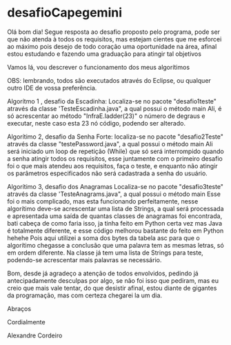 # desafioCapegemini
Olá bom dia!
Segue resposta ao desafio proposto pelo programa, pode ser que não atenda à todos os requisitos, mas estejam cientes que me esforcei ao máximo
pois desejo de todo coração uma oportunidade na área, afinal estou estudando e fazendo uma graduação para atingir tal objetivos

Vamos lá, vou descrever o funcionamento dos meus algorítimos

OBS: lembrando, todos são executados através do Eclipse, ou qualquer outro IDE de vossa preferência.

Algorítmo 1 , desafio da Escadinha:
Localiza-se no pacote "desafio1teste" através da classe 'TesteEscadinha.java", a qual possui o método main
Ali, é só acrescentar ao método "InfraE.ladder(23)" o número de degraus e executar, neste caso esta 23 nó código, podendo ser alterado.


Algorítimo 2, desafio da Senha Forte:
localiza-se no pacote "desafio2Teste" através da classe "testePassword.java", a qual possui o método main
Ali será iniciado um loop de repetição (While) que só será interrompido quando a senha atingir todos os requisitos, esse juntamente com o primeiro desafio foi
o que mais atendeu aos requisitos, faça o teste, e enquanto não atingir os parâmetros especificados não será cadastrada a senha do usuário.

Algorítimo 3, desafio dos Anagramas
Localiza-se no pacote "desafio3teste" através da classe 'TesteAnagrams.java", a qual possui o método main
Esse foi o mais complicado, mas esta funcionando perfeitamente, nesse algorítimo deve-se acrescentar uma lista de Strings,
a qual será processada e apresentada uma saída de quantas classes de anagramas foi encontrada, bati cabeça de como faria isso, ja tinha feito em Python certa vez
mas Java é totalmente diferente, e esse código melhorou bastante do feito em Python hehehe
Pois aqui utilizei a soma dos bytes da tabela asc para que o algorítimo chegasse a conclusão que uma palavra tem as mesmas letras, só em ordem diferente.
Na classe já tem uma lista de Strings para teste, podendo-se acrescentar mais palavras se necessário.

Bom, desde já agradeço a atenção de todos envolvidos, pedindo já antecipadamente desculpas por algo, se não foi isso que pediram,
mas eu creio que mais vale tentar, do que desistir afinal, estou diante de gigantes da programação, mas
com certeza chegarei la um dia.

Abraços

Cordialmente

Alexandre Cordeiro
